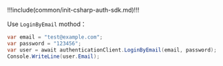 !!!include(common/init-csharp-auth-sdk.md)!!!

Use `LoginByEmail` mothod：

```csharp
var email = "test@example.com";
var password = "123456";
var user = await authenticationClient.LoginByEmail(email, password);
Console.WriteLine(user.Email);
```

